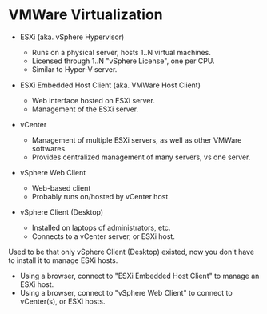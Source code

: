 # VMWare Virtualization

- ESXi (aka. vSphere Hypervisor)
    + Runs on a physical server, hosts 1..N virtual machines.
    + Licensed through 1..N "vSphere License", one per CPU.
    + Similar to Hyper-V server.

- ESXi Embedded Host Client (aka. VMWare Host Client)
    + Web interface hosted on ESXi server.
    + Management of the ESXi server.

- vCenter
    + Management of multiple ESXi servers, as well as other VMWare softwares.
    + Provides centralized management of many servers, vs one server.

- vSphere Web Client
    + Web-based client
    + Probably runs on/hosted by vCenter host.

- vSphere Client (Desktop)
    + Installed on laptops of administrators, etc.
    + Connects to a vCenter server, or ESXi host.


Used to be that only vSphere Client (Desktop) existed, now you don't have to install it to manage ESXi hosts.

+ Using a browser, connect to "ESXi Embedded Host Client" to manage an ESXi host.
+ Using a browser, connect to "vSphere Web Client" to connect to vCenter(s), or ESXi hosts.